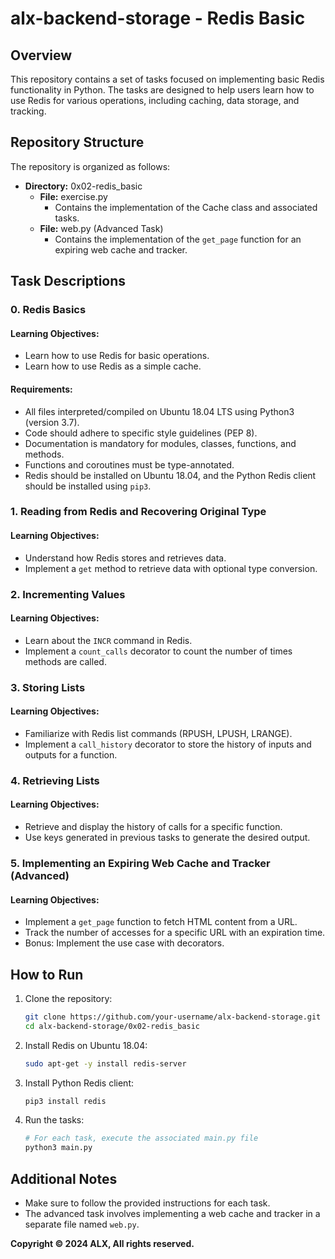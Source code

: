 # alx-backend-storage - Redis Basic

## Overview

This repository contains a set of tasks focused on implementing basic Redis functionality in Python. The tasks are designed to help users learn how to use Redis for various operations, including caching, data storage, and tracking.

## Repository Structure

The repository is organized as follows:

- **Directory:** 0x02-redis_basic
  - **File:** exercise.py
    - Contains the implementation of the Cache class and associated tasks.
  - **File:** web.py (Advanced Task)
    - Contains the implementation of the `get_page` function for an expiring web cache and tracker.

## Task Descriptions

### 0. Redis Basics

#### Learning Objectives:
- Learn how to use Redis for basic operations.
- Learn how to use Redis as a simple cache.

#### Requirements:
- All files interpreted/compiled on Ubuntu 18.04 LTS using Python3 (version 3.7).
- Code should adhere to specific style guidelines (PEP 8).
- Documentation is mandatory for modules, classes, functions, and methods.
- Functions and coroutines must be type-annotated.
- Redis should be installed on Ubuntu 18.04, and the Python Redis client should be installed using `pip3`.

### 1. Reading from Redis and Recovering Original Type

#### Learning Objectives:
- Understand how Redis stores and retrieves data.
- Implement a `get` method to retrieve data with optional type conversion.

### 2. Incrementing Values

#### Learning Objectives:
- Learn about the `INCR` command in Redis.
- Implement a `count_calls` decorator to count the number of times methods are called.

### 3. Storing Lists

#### Learning Objectives:
- Familiarize with Redis list commands (RPUSH, LPUSH, LRANGE).
- Implement a `call_history` decorator to store the history of inputs and outputs for a function.

### 4. Retrieving Lists

#### Learning Objectives:
- Retrieve and display the history of calls for a specific function.
- Use keys generated in previous tasks to generate the desired output.

### 5. Implementing an Expiring Web Cache and Tracker (Advanced)

#### Learning Objectives:
- Implement a `get_page` function to fetch HTML content from a URL.
- Track the number of accesses for a specific URL with an expiration time.
- Bonus: Implement the use case with decorators.

## How to Run

1. Clone the repository:
   ```bash
   git clone https://github.com/your-username/alx-backend-storage.git
   cd alx-backend-storage/0x02-redis_basic
   ```

2. Install Redis on Ubuntu 18.04:
   ```bash
   sudo apt-get -y install redis-server
   ```

3. Install Python Redis client:
   ```bash
   pip3 install redis
   ```

4. Run the tasks:
   ```bash
   # For each task, execute the associated main.py file
   python3 main.py
   ```

## Additional Notes

- Make sure to follow the provided instructions for each task.
- The advanced task involves implementing a web cache and tracker in a separate file named `web.py`.

**Copyright © 2024 ALX, All rights reserved.**